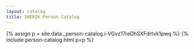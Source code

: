```yaml
---
layout: catalog
title: SWERIK Person Catalog
---
```

{% assign p = site.data._person-catalog.i-VGvz17reDhSXFdrtvk1pwq %}
{% include person-catalog.html p=p %}

